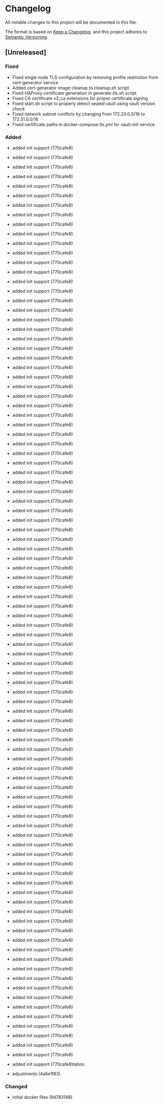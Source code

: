 # Changelog

All notable changes to this project will be documented in this file.

The format is based on [Keep a Changelog](https://keepachangelog.com/en/1.0.0/),
and this project adheres to [Semantic Versioning](https://semver.org/spec/v2.0.0.html).

## [Unreleased]

### Fixed

- Fixed single node TLS configuration by removing profile restriction from cert-generator service
- Added cert-generator image cleanup to cleanup.sh script
- Fixed HAProxy certificate generation in generate-tls.sh script
- Fixed CA certificate v3_ca extensions for proper certificate signing
- Fixed start.sh script to properly detect sealed vault using vault version check
- Fixed network subnet conflicts by changing from 172.20.0.0/16 to 172.31.0.0/16
- Fixed certificate paths in docker-compose.tls.yml for vault-init service

### Added

- added init support (770cafe8)
- added init support (770cafe8)
- added init support (770cafe8)
- added init support (770cafe8)
- added init support (770cafe8)
- added init support (770cafe8)
- added init support (770cafe8)
- added init support (770cafe8)
- added init support (770cafe8)
- added init support (770cafe8)
- added init support (770cafe8)
- added init support (770cafe8)
- added init support (770cafe8)
- added init support (770cafe8)
- added init support (770cafe8)
- added init support (770cafe8)
- added init support (770cafe8)
- added init support (770cafe8)
- added init support (770cafe8)
- added init support (770cafe8)
- added init support (770cafe8)
- added init support (770cafe8)
- added init support (770cafe8)
- added init support (770cafe8)
- added init support (770cafe8)
- added init support (770cafe8)
- added init support (770cafe8)
- added init support (770cafe8)
- added init support (770cafe8)
- added init support (770cafe8)
- added init support (770cafe8)
- added init support (770cafe8)
- added init support (770cafe8)
- added init support (770cafe8)
- added init support (770cafe8)
- added init support (770cafe8)
- added init support (770cafe8)
- added init support (770cafe8)
- added init support (770cafe8)
- added init support (770cafe8)
- added init support (770cafe8)
- added init support (770cafe8)
- added init support (770cafe8)
- added init support (770cafe8)
- added init support (770cafe8)
- added init support (770cafe8)
- added init support (770cafe8)
- added init support (770cafe8)
- added init support (770cafe8)
- added init support (770cafe8)
- added init support (770cafe8)
- added init support (770cafe8)
- added init support (770cafe8)
- added init support (770cafe8)
- added init support (770cafe8)
- added init support (770cafe8)
- added init support (770cafe8)
- added init support (770cafe8)
- added init support (770cafe8)
- added init support (770cafe8)
- added init support (770cafe8)
- added init support (770cafe8)
- added init support (770cafe8)
- added init support (770cafe8)
- added init support (770cafe8)
- added init support (770cafe8)
- added init support (770cafe8)
- added init support (770cafe8)
- added init support (770cafe8)
- added init support (770cafe8)
- added init support (770cafe8)
- added init support (770cafe8)
- added init support (770cafe8)
- added init support (770cafe8)
- added init support (770cafe8)
- added init support (770cafe8)
- added init support (770cafe8)
- added init support (770cafe8)
- added init support (770cafe8)
- added init support (770cafe8)
- added init support (770cafe8)
- added init support (770cafe8)
- added init support (770cafe8)
- added init support (770cafe8)
- added init support (770cafe8)
- added init support (770cafe8)
- added init support (770cafe8)
- added init support (770cafe8)
- added init support (770cafe8)
- added init support (770cafe8)
- added init support (770cafe8)
- added init support (770cafe8)
- added init support (770cafe8)
- added init support (770cafe8)
- added init support (770cafe8)
- added init support (770cafe8)
- added init support (770cafe8)tation

- adjustments (4a6e1f83)

### Changed

- initial docker files (9d783148)
